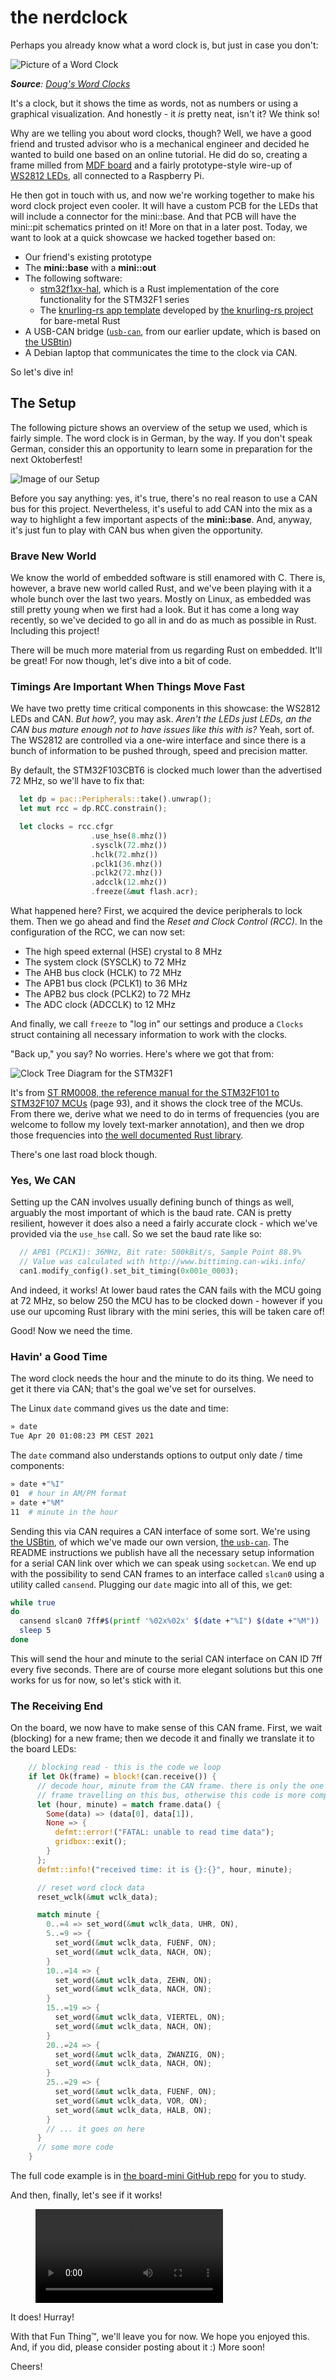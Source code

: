 # the nerdclock

Perhaps you already know what a word clock is, but just in case you don't:

![Picture of a Word Clock](./resources/generic-wordclock.jpg "A Word Clock")

_**Source**: [Doug's Word Clocks](http://www.dougswordclocks.com/shop/wc-30cm/#prettyPhoto)_

It's a clock, but it shows the time as words, not as numbers or using a graphical
visualization. And honestly - it _is_ pretty neat, isn't it? We think so!

Why are we telling you about word clocks, though? Well, we have a good friend
and trusted advisor who is a mechanical engineer and decided he wanted to build
one based on an online tutorial. He did do so, creating a frame milled from [MDF
board](https://en.wikipedia.org/wiki/Medium-density_fibreboard) and a fairly
prototype-style wire-up of [WS2812
LEDs](https://cdn-shop.adafruit.com/datasheets/WS2812.pdf), all connected to a
Raspberry Pi.

He then got in touch with us, and now we're working together to make his word
clock project even cooler. It will have a custom PCB for the LEDs that will
include a connector for the mini::base. And that PCB will have the mini::pit
schematics printed on it! More on that in a later post. Today, we want to look at
a quick showcase we hacked together based on:

- Our friend's existing prototype
- The **mini::base** with a **mini::out**
- The following software:
  - [stm32f1xx-hal](https://github.com/stm32-rs/stm32f1xx-hal), which is a Rust implementation of the core functionality for the STM32F1 series
  - The [knurling-rs app template](https://github.com/knurling-rs/app-template) developed by [the knurling-rs project](https://knurling.ferrous-systems.com/) for bare-metal Rust
- A USB-CAN bridge ([`usb-can`](https://github.com/bmc-labs/usb-can), from our
  earlier update, which is based on [the USBtin](https://www.fischl.de/usbtin/))
- A Debian laptop that communicates the time to the clock via CAN.

So let's dive in!

## The Setup

The following picture shows an overview of the setup we used, which is fairly
simple. The word clock is in German, by the way. If you don't speak German,
consider this an opportunity to learn some in preparation for the next
Oktoberfest!

![Image of our Setup](./resources/setup.png "Our Setup")

Before you say anything: yes, it's true, there's no real reason to use a CAN bus
for this project. Nevertheless, it's useful to add CAN into the mix as a way to
highlight a few important aspects of the **mini::base**. And, anyway, it's just
fun to play with CAN bus when given the opportunity.

### Brave New World

We know the world of embedded software is still enamored with C. There is,
however, a brave new world called Rust, and we've been playing with it a whole
bunch over the last two years. Mostly on Linux, as embedded was still pretty
young when we first had a look. But it has come a long way recently, so we've
decided to go all in and do as much as possible in Rust. Including this project!

There will be much more material from us regarding Rust on embedded. It'll be
great! For now though, let's dive into a bit of code.

### Timings Are Important When Things Move Fast

We have two pretty time critical components in this showcase: the WS2812 LEDs
and CAN. _But how?_, you may ask. _Aren't the LEDs just LEDs, an the CAN bus
mature enough not to have issues like this with is?_ Yeah, sort of. The WS2812
are controlled via a one-wire interface and since there is a bunch of
information to be pushed through, speed and precision matter.

By default, the STM32F103CBT6 is clocked much lower than the advertised 72 MHz,
so we'll have to fix that:

```rust
  let dp = pac::Peripherals::take().unwrap();
  let mut rcc = dp.RCC.constrain();

  let clocks = rcc.cfgr
                  .use_hse(8.mhz())
                  .sysclk(72.mhz())
                  .hclk(72.mhz())
                  .pclk1(36.mhz())
                  .pclk2(72.mhz())
                  .adcclk(12.mhz())
                  .freeze(&mut flash.acr);
```

What happened here? First, we acquired the device peripherals to lock them.
Then we go ahead and find the _Reset and Clock Control (RCC)_. In the
configuration of the RCC, we can now set:

- The high speed external (HSE) crystal to 8 MHz
- The system clock (SYSCLK) to 72 MHz
- The AHB bus clock (HCLK) to 72 MHz
- The APB1 bus clock (PCLK1) to 36 MHz
- The APB2 bus clock (PCLK2) to 72 MHz
- The ADC clock (ADCCLK) to 12 MHz

And finally, we call `freeze` to "log in" our settings and produce a `Clocks`
struct containing all necessary information to work with the clocks.

"Back up," you say? No worries. Here's where we got that from:

![Clock Tree Diagram for the STM32F1](./resources/clock-tree-stm32f1.jpg "The Clock Tree of the STM32F1 Platform")

It's from [ST RM0008, the reference manual for the STM32F101 to STM32F107
MCUs](https://www.st.com/resource/en/reference_manual/cd00171190-stm32f101xx-stm32f102xx-stm32f103xx-stm32f105xx-and-stm32f107xx-advanced-armbased-32bit-mcus-stmicroelectronics.pdf)
(page 93), and it shows the clock tree of the MCUs. From there we, derive what
we need to do in terms of frequencies (you are welcome to follow my lovely
text-marker annotation), and then we drop those frequencies into [the well
documented Rust
library](https://docs.rs/stm32f1xx-hal/0.7.0/stm32f1xx_hal/rcc/struct.CFGR.html).

There's one last road block though.

### Yes, We CAN

Setting up the CAN involves usually defining bunch of things as well, arguably
the most important of which is the baud rate. CAN is pretty resilient, however
it does also a need a fairly accurate clock - which we've provided via the
`use_hse` call. So we set the baud rate like so:

```rust
  // APB1 (PCLK1): 36MHz, Bit rate: 500kBit/s, Sample Point 88.9%
  // Value was calculated with http://www.bittiming.can-wiki.info/
  can1.modify_config().set_bit_timing(0x001e_0003);
```

And indeed, it works! At lower baud rates the CAN fails with the MCU going at
72 MHz, so below 250 the MCU has to be clocked down - however if you use our
upcoming Rust library with the mini series, this will be taken care of!

Good! Now we need the time.

### Havin' a Good Time

The word clock needs the hour and the minute to do its thing. We need to get it
there via CAN; that's the goal we've set for ourselves.

The Linux `date` command gives us the date and time:

```bash
» date
Tue Apr 20 01:08:23 PM CEST 2021
```

The `date` command also understands options to output only date / time
components:

```bash
» date +"%I"
01  # hour in AM/PM format
» date +"%M"
11  # minute in the hour
```

Sending this via CAN requires a CAN interface of some sort. We're using [the
USBtin](https://www.fischl.de/usbtin/), of which we've made our own version,
[the `usb-can`](https://github.com/bmc-labs/usb-can). The README instructions
we publish have all the necessary setup information for a serial CAN link over
which we can speak using `socketcan`. We end up with the possibility to send
CAN frames to an interface called `slcan0` using a utility called `cansend`.
Plugging our `date` magic into all of this, we get:

```bash
while true
do
  cansend slcan0 7ff#$(printf '%02x%02x' $(date +"%I") $(date +"%M"))
  sleep 5
done
```

This will send the hour and minute to the serial CAN interface on CAN ID 7ff
every five seconds. There are of course more elegant solutions but this one
works for us for now, so let's stick with it.

### The Receiving End

On the board, we now have to make sense of this CAN frame. First, we wait
(blocking) for a new frame; then we decode it and finally we translate it to
the board LEDs:

```rust
    // blocking read - this is the code we loop
    if let Ok(frame) = block!(can.receive()) {
      // decode hour, minute from the CAN frame. there is only the one CAN
      // frame travelling on this bus, otherwise this code is more complex
      let (hour, minute) = match frame.data() {
        Some(data) => (data[0], data[1]),
        None => {
          defmt::error!("FATAL: unable to read time data");
          gridbox::exit();
        }
      };
      defmt::info!("received time: it is {}:{}", hour, minute);

      // reset word clock data
      reset_wclk(&mut wclk_data);

      match minute {
        0..=4 => set_word(&mut wclk_data, UHR, ON),
        5..=9 => {
          set_word(&mut wclk_data, FUENF, ON);
          set_word(&mut wclk_data, NACH, ON);
        }
        10..=14 => {
          set_word(&mut wclk_data, ZEHN, ON);
          set_word(&mut wclk_data, NACH, ON);
        }
        15..=19 => {
          set_word(&mut wclk_data, VIERTEL, ON);
          set_word(&mut wclk_data, NACH, ON);
        }
        20..=24 => {
          set_word(&mut wclk_data, ZWANZIG, ON);
          set_word(&mut wclk_data, NACH, ON);
        }
        25..=29 => {
          set_word(&mut wclk_data, FUENF, ON);
          set_word(&mut wclk_data, VOR, ON);
          set_word(&mut wclk_data, HALB, ON);
        }
        // ... it goes on here
      }
      // some more code
    }
```

The full code example is in [the board-mini GitHub
repo](https://github.com/bmc-labs/board-mini/tree/trunk/mini-base/rust-examples/can-controlled-wordclock)
for you to study.

And then, finally, let's see if it works!

<figure class="video_container">
  <video controls="true" allowfullscreen="true">
    <source src="./resources/can-wordclock-video.mp4" type="video/mp4">
  </video>
</figure>

It does! Hurray!

With that Fun Thing™, we'll leave you for now. We hope you enjoyed this. And, if
you did, please consider posting about it :) More soon!

Cheers!
